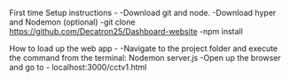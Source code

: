 First time Setup instructions -
-Download git and node.
-Download hyper and Nodemon (optional)
-git clone https://github.com/Decatron25/Dashboard-website
-npm install

How to load up the web app -
-Navigate to the project folder and execute the command from the terminal:
  Nodemon server.js
-Open up the browser and go to - localhost:3000/cctv1.html
